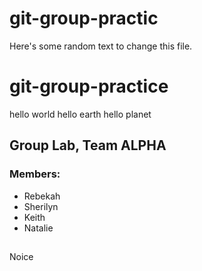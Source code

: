 # git-group-practic

Here's some random text to change this file.

# git-group-practice

hello world hello earth hello planet

## Group Lab, Team ALPHA

### Members:

- Rebekah
- Sherilyn
- Keith
- Natalie

##

Noice

